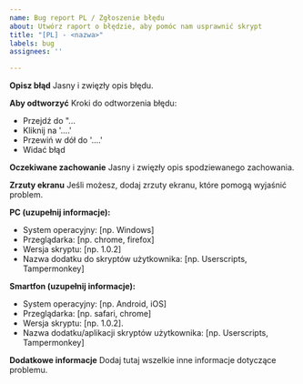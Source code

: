 ```yaml
---
name: Bug report PL / Zgłoszenie błędu
about: Utwórz raport o błędzie, aby pomóc nam usprawnić skrypt
title: "[PL] - <nazwa>"
labels: bug
assignees: ''

---
```


**Opisz błąd**
Jasny i zwięzły opis błędu.

**Aby odtworzyć**
Kroki do odtworzenia błędu:
 -  Przejdź do "...
 - Kliknij na '....'
 - Przewiń w dół do '....'
 - Widać błąd

**Oczekiwane zachowanie**
Jasny i zwięzły opis spodziewanego zachowania.

**Zrzuty ekranu**
Jeśli możesz, dodaj zrzuty ekranu, które pomogą wyjaśnić problem.

**PC (uzupełnij informacje):**
 - System operacyjny: [np. Windows]
 - Przeglądarka: [np. chrome, firefox]
 - Wersja skryptu: [np. 1.0.2]
 - Nazwa dodatku do skryptów użytkownika: [np. Userscripts, Tampermonkey]

**Smartfon (uzupełnij informacje):**
 - System operacyjny: [np. Android, iOS]
 - Przeglądarka: [np. safari, chrome]
 - Wersja skryptu: [np. 1.0.2].
 - Nazwa dodatku/aplikacji skryptów użytkownika: [np. Userscripts, Tampermonkey]

**Dodatkowe informacje**
Dodaj tutaj wszelkie inne informacje dotyczące problemu.
